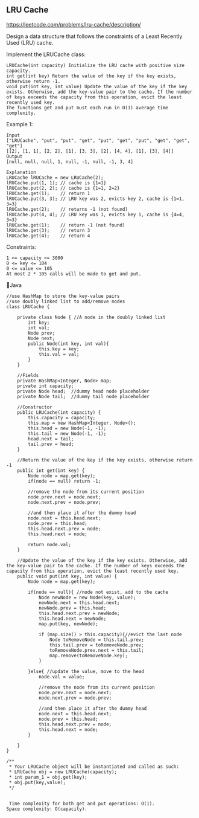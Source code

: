 ## LRU Cache
https://leetcode.com/problems/lru-cache/description/

Design a data structure that follows the constraints of a Least Recently Used (LRU) cache.

Implement the LRUCache class:

    LRUCache(int capacity) Initialize the LRU cache with positive size capacity.
    int get(int key) Return the value of the key if the key exists, otherwise return -1.
    void put(int key, int value) Update the value of the key if the key exists. Otherwise, add the key-value pair to the cache. If the number of keys exceeds the capacity from this operation, evict the least recently used key.
    The functions get and put must each run in O(1) average time complexity.
    
     

Example 1:

    Input
    ["LRUCache", "put", "put", "get", "put", "get", "put", "get", "get", "get"]
    [[2], [1, 1], [2, 2], [1], [3, 3], [2], [4, 4], [1], [3], [4]]
    Output
    [null, null, null, 1, null, -1, null, -1, 3, 4]
    
    Explanation
    LRUCache lRUCache = new LRUCache(2);
    lRUCache.put(1, 1); // cache is {1=1}
    lRUCache.put(2, 2); // cache is {1=1, 2=2}
    lRUCache.get(1);    // return 1
    lRUCache.put(3, 3); // LRU key was 2, evicts key 2, cache is {1=1, 3=3}
    lRUCache.get(2);    // returns -1 (not found)
    lRUCache.put(4, 4); // LRU key was 1, evicts key 1, cache is {4=4, 3=3}
    lRUCache.get(1);    // return -1 (not found)
    lRUCache.get(3);    // return 3
    lRUCache.get(4);    // return 4
 

Constraints:

    1 <= capacity <= 3000
    0 <= key <= 104
    0 <= value <= 105
    At most 2 * 105 calls will be made to get and put.
🧺Java

    //use HashMap to store the key-value pairs 
    //use doubly linked list to add/remove nodes
    class LRUCache {
    
        private class Node { //A node in the doubly linked list
            int key;
            int val;
            Node prev;
            Node next;
            public Node(int key, int val){
                this.key = key;
                this.val = val;
            }
        }
    
        //Fields
        private HashMap<Integer, Node> map;
        private int capacity;
        private Node head;  //dummy head node placeholder
        private Node tail;  //dummy tail node placeholder
        
        //Constructor
        public LRUCache(int capacity) {
            this.capacity = capacity;
            this.map = new HashMap<Integer, Node>();
            this.head = new Node(-1, -1);
            this.tail = new Node(-1, -1);
            head.next = tail;
            tail.prev = head;
        }
        
        //Return the value of the key if the key exists, otherwise return -1
        public int get(int key) {
            Node node = map.get(key);
            if(node == null) return -1;
            
            //remove the node from its current position
            node.prev.next = node.next;
            node.next.prev = node.prev;
            
            //and then place it after the dummy head
            node.next = this.head.next;
            node.prev = this.head;
            this.head.next.prev = node;
            this.head.next = node;
            
            return node.val;
        }
        
        //Update the value of the key if the key exists. Otherwise, add the key-value pair to the cache. If the number of keys exceeds the capacity from this operation, evict the least recently used key.
        public void put(int key, int value) {
            Node node = map.get(key);
            
            if(node == null){ //node not exist, add to the cache
                Node newNode = new Node(key, value);
                newNode.next = this.head.next;
                newNode.prev = this.head;
                this.head.next.prev = newNode;
                this.head.next = newNode;
                map.put(key, newNode);
                
                if (map.size() > this.capacity){//evict the last node
                    Node toRemoveNode = this.tail.prev;
                    this.tail.prev = toRemoveNode.prev;
                    toRemoveNode.prev.next = this.tail;
                    map.remove(toRemoveNode.key);
                }
                
            }else{ //update the value, move to the head
                node.val = value;
                
                //remove the node from its current position
                node.prev.next = node.next;
                node.next.prev = node.prev;
    
                //and then place it after the dummy head
                node.next = this.head.next;
                node.prev = this.head;
                this.head.next.prev = node;
                this.head.next = node;
            }
            
        }
    }
    
    /**
     * Your LRUCache object will be instantiated and called as such:
     * LRUCache obj = new LRUCache(capacity);
     * int param_1 = obj.get(key);
     * obj.put(key,value);
     */


     Time complexity for both get and put operations: O(1).
    Space complexity: O(capacity).
